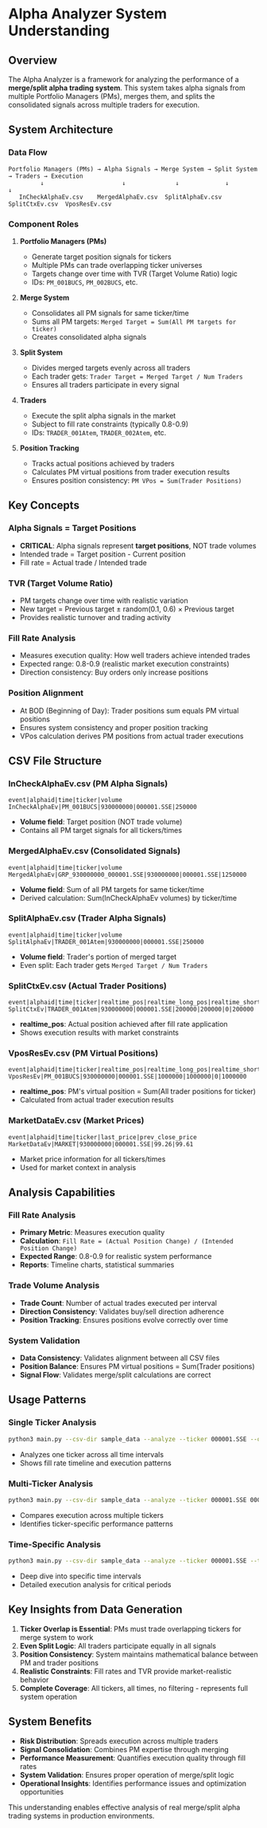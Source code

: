 # Alpha Analyzer System Understanding

## **Overview**
The Alpha Analyzer is a framework for analyzing the performance of a **merge/split alpha trading system**. This system takes alpha signals from multiple Portfolio Managers (PMs), merges them, and splits the consolidated signals across multiple traders for execution.

## **System Architecture**

### **Data Flow**
```
Portfolio Managers (PMs) → Alpha Signals → Merge System → Split System → Traders → Execution
         ↓                      ↓              ↓             ↓           ↓
   InCheckAlphaEv.csv    MergedAlphaEv.csv  SplitAlphaEv.csv  SplitCtxEv.csv  VposResEv.csv
```

### **Component Roles**

1. **Portfolio Managers (PMs)**
   - Generate target position signals for tickers
   - Multiple PMs can trade overlapping ticker universes
   - Targets change over time with TVR (Target Volume Ratio) logic
   - IDs: `PM_001BUCS`, `PM_002BUCS`, etc.

2. **Merge System**
   - Consolidates all PM signals for same ticker/time
   - Sums all PM targets: `Merged Target = Sum(All PM targets for ticker)`
   - Creates consolidated alpha signals

3. **Split System** 
   - Divides merged targets evenly across all traders
   - Each trader gets: `Trader Target = Merged Target / Num Traders`
   - Ensures all traders participate in every signal

4. **Traders**
   - Execute the split alpha signals in the market
   - Subject to fill rate constraints (typically 0.8-0.9)
   - IDs: `TRADER_001Atem`, `TRADER_002Atem`, etc.

5. **Position Tracking**
   - Tracks actual positions achieved by traders
   - Calculates PM virtual positions from trader execution results
   - Ensures position consistency: `PM VPos = Sum(Trader Positions)`

## **Key Concepts**

### **Alpha Signals = Target Positions**
- **CRITICAL**: Alpha signals represent **target positions**, NOT trade volumes
- Intended trade = Target position - Current position
- Fill rate = Actual trade / Intended trade

### **TVR (Target Volume Ratio)**
- PM targets change over time with realistic variation
- New target = Previous target ± random(0.1, 0.6) × Previous target
- Provides realistic turnover and trading activity

### **Fill Rate Analysis**
- Measures execution quality: How well traders achieve intended trades
- Expected range: 0.8-0.9 (realistic market execution constraints)
- Direction consistency: Buy orders only increase positions

### **Position Alignment**
- At BOD (Beginning of Day): Trader positions sum equals PM virtual positions
- Ensures system consistency and proper position tracking
- VPos calculation derives PM positions from actual trader executions

## **CSV File Structure**

### **InCheckAlphaEv.csv** (PM Alpha Signals)
```
event|alphaid|time|ticker|volume
InCheckAlphaEv|PM_001BUCS|930000000|000001.SSE|250000
```
- **Volume field**: Target position (NOT trade volume)
- Contains all PM target signals for all tickers/times

### **MergedAlphaEv.csv** (Consolidated Signals)  
```
event|alphaid|time|ticker|volume
MergedAlphaEv|GRP_930000000_000001.SSE|930000000|000001.SSE|1250000
```
- **Volume field**: Sum of all PM targets for same ticker/time
- Derived calculation: Sum(InCheckAlphaEv volumes) by ticker/time

### **SplitAlphaEv.csv** (Trader Alpha Signals)
```
event|alphaid|time|ticker|volume
SplitAlphaEv|TRADER_001Atem|930000000|000001.SSE|250000
```
- **Volume field**: Trader's portion of merged target
- Even split: Each trader gets `Merged Target / Num Traders`

### **SplitCtxEv.csv** (Actual Trader Positions)
```
event|alphaid|time|ticker|realtime_pos|realtime_long_pos|realtime_short_pos|realtime_avail_shot_vol
SplitCtxEv|TRADER_001Atem|930000000|000001.SSE|200000|200000|0|200000
```
- **realtime_pos**: Actual position achieved after fill rate application
- Shows execution results with market constraints

### **VposResEv.csv** (PM Virtual Positions)
```
event|alphaid|time|ticker|realtime_pos|realtime_long_pos|realtime_short_pos|realtime_avail_shot_vol  
VposResEv|PM_001BUCS|930000000|000001.SSE|1000000|1000000|0|1000000
```
- **realtime_pos**: PM's virtual position = Sum(All trader positions for ticker)
- Calculated from actual trader execution results

### **MarketDataEv.csv** (Market Prices)
```
event|alphaid|time|ticker|last_price|prev_close_price
MarketDataEv|MARKET|930000000|000001.SSE|99.26|99.61
```
- Market price information for all tickers/times
- Used for market context in analysis

## **Analysis Capabilities**

### **Fill Rate Analysis**
- **Primary Metric**: Measures execution quality
- **Calculation**: `Fill Rate = (Actual Position Change) / (Intended Position Change)`
- **Expected Range**: 0.8-0.9 for realistic system performance
- **Reports**: Timeline charts, statistical summaries

### **Trade Volume Analysis** 
- **Trade Count**: Number of actual trades executed per interval
- **Direction Consistency**: Validates buy/sell direction adherence
- **Position Tracking**: Ensures positions evolve correctly over time

### **System Validation**
- **Data Consistency**: Validates alignment between all CSV files
- **Position Balance**: Ensures PM virtual positions = Sum(Trader positions)
- **Signal Flow**: Validates merge/split calculations are correct

## **Usage Patterns**

### **Single Ticker Analysis**
```bash
python3 main.py --csv-dir sample_data --analyze --ticker 000001.SSE --output /tmp
```
- Analyzes one ticker across all time intervals
- Shows fill rate timeline and execution patterns

### **Multi-Ticker Analysis**
```bash  
python3 main.py --csv-dir sample_data --analyze --ticker 000001.SSE 000002.SSE --output /tmp
```
- Compares execution across multiple tickers
- Identifies ticker-specific performance patterns

### **Time-Specific Analysis**
```bash
python3 main.py --csv-dir sample_data --analyze --ticker 000001.SSE --ti 940000000 --output /tmp  
```
- Deep dive into specific time intervals
- Detailed execution analysis for critical periods

## **Key Insights from Data Generation**

1. **Ticker Overlap is Essential**: PMs must trade overlapping tickers for merge system to work
2. **Even Split Logic**: All traders participate equally in all signals
3. **Position Consistency**: System maintains mathematical balance between PM and trader positions
4. **Realistic Constraints**: Fill rates and TVR provide market-realistic behavior
5. **Complete Coverage**: All tickers, all times, no filtering - represents full system operation

## **System Benefits**

- **Risk Distribution**: Spreads execution across multiple traders
- **Signal Consolidation**: Combines PM expertise through merging
- **Performance Measurement**: Quantifies execution quality through fill rates
- **System Validation**: Ensures proper operation of merge/split logic
- **Operational Insights**: Identifies performance issues and optimization opportunities

This understanding enables effective analysis of real merge/split alpha trading systems in production environments.